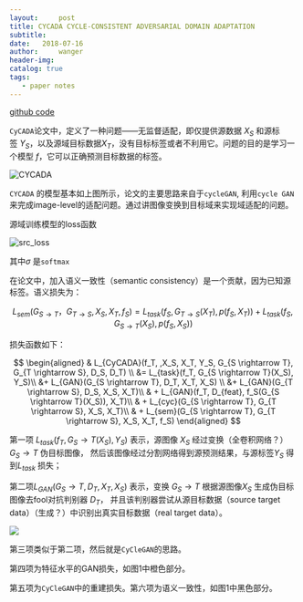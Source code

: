 ```yaml
---
layout:     post
title: CYCADA CYCLE-CONSISTENT ADVERSARIAL DOMAIN ADAPTATION
subtitle:  
date:   2018-07-16
author:     wanger
header-img: 
catalog: true
tags: 
   - paper notes
---
```


[github code](https://github.com/jhoffman/cycada_release)

`CyCADA`论文中，定义了一种问题——无监督适配，即仅提供源数据 $X_S$ 和源标签 $Y_S$，以及源域目标数据$X_T$，没有目标标签或者不利用它。问题的目的是学习一个模型 $f$，它可以正确预测目标数据的标签。 

![CYCADA](https://tuchuang-1259359185.cos.ap-chengdu.myqcloud.com/_asserts/CYCADA/1.jpg)

`CYCADA` 的模型基本如上图所示，论文的主要思路来自于`cycleGAN`, 利用`cycle GAN`来完成image-level的适配问题。通过讲图像变换到目标域来实现域适配的问题。

源域训练模型的loss函数

![src_loss](http://ww1.sinaimg.cn/mw690/007arC1sly1g0whdz9yqtj30n802ywen.jpg)

其中$\sigma$ 是`softmax`

在论文中，加入语义一致性（semantic consistency）是一个贡献，因为已知源标签。语义损失为： 

$$
L_{sem}(G_{S \rightarrow T}， G_{T \rightarrow S}, X_S, X_T, f_S) = L_{task}(f_S, G_{T \rightarrow S}(X_T), p(f_S, X_T)) + L_{task}(f_S, G_{S \rightarrow T}(X_S), p(f_S, X_S))
$$

损失函数如下：

$$
\begin{aligned}
& L_{CyCADA}(f_T, ,X_S, X_T, Y_S, G_{S \rightarrow T}, G_{T \rightarrow S}, D_S, D_T) \\
&= L_{task}(f_T, G_{S \rightarrow T}(X_S), Y_S)\\
&+ L_{GAN}(G_{S \rightarrow T}, D_T, X_T, X_S) \\
&+ L_{GAN}(G_{T \rightarrow S}, D_S, X_S, X_T)\\
& + L_{GAN}(f_T, D_{feat}, f_S(G_{S \rightarrow T}(X_S)), X_T)\\
& + L_{cyc}(G_{S \rightarrow T}, G_{T \rightarrow S}, X_S, X_T)\\
& + L_{sem}(G_{S \rightarrow T}, G_{T \rightarrow S}, X_S, X_T, f_S)
\end{aligned}
$$

第一项 $L_{task}(f_T,G_S→T(X_S),Y_S)$ 表示，源图像 $X_S$ 经过变换（全卷积网络？）$G_S→T$ 伪目标图像， 然后该图像经过分割网络得到源预测结果，与源标签$Y_S$ 得到$L_{task}$ 损失；

第二项$L_{GAN}(G_S→T,D_T,X_T,X_S)$ 表示，变换 $G_S→T$ 根据源图像$X_S$ 生成伪目标图像去fool对抗判别器 $D_T$， 并且该判别器尝试从源目标数据（source target data）（生成？）中识别出真实目标数据（real target data）。 

![](http://ww1.sinaimg.cn/large/007arC1sly1g0wheejup4j30rr01i3yn.jpg)

第三项类似于第二项，然后就是`CyCleGAN`的思路。

第四项为特征水平的GAN损失，如图1中橙色部分。

第五项为`CyCleGAN`中的重建损失。第六项为语义一致性，如图1中黑色部分。  

